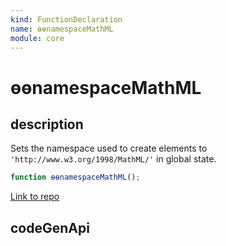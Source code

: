 ```yaml
---
kind: FunctionDeclaration
name: ɵɵnamespaceMathML
module: core
---
```


# ɵɵnamespaceMathML

## description

Sets the namespace used to create elements to `'http://www.w3.org/1998/MathML/'` in global state.

```ts
function ɵɵnamespaceMathML();
```

[Link to repo](https://github.com/timdeschryver/angular/blob/master/packages/core/src/render3/state.ts#L571-L573)

## codeGenApi

